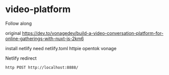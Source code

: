 # video-platform
Follow along

original
https://dev.to/vonagedev/build-a-video-conversation-platform-for-online-gatherings-with-nuxt-js-2km6

install netlify
need netlify.toml
httpie 
opentok
vonage


Netlify redirect

```
http POST http://localhost:8888/

```